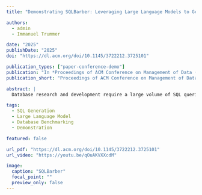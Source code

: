 ```yaml
---
title: "Demonstrating SQLBarber: Leveraging Large Language Models to Generate Customized and Realistic SQL Workloads"

authors:
  - admin
  - Immanuel Trummer

date: "2025"
publishDate: "2025"
doi: "https://dl.acm.org/doi/10.1145/3722212.3725101"

publication_types: ["paper-conference-demo"]
publication: "In *Proceedings of ACM Conference on Management of Data (SIGMOD)*"
publication_short: "Proceedings of ACM Conference on Management of Data (SIGMOD)"

abstract: |
  Database research and development require a large volume of SQL queries for benchmarking. However, it is difficult to obtain real SQL queries due to privacy issues, and existing SQL generation methods are limited in customization and satisfying realistic constraints. To address this problem, we propose SQLBarber, a novel system leveraging Large Language Models (LLMs) to generate customized and realistic SQL workloads. SQLBarber (a) eliminates the need for users to manually craft SQL templates in advance, while providing the flexibility to accept high-level natural-language specifications to constrain the SQL templates, (b) scales efficiently to produce a large number of queries satisfying any user-defined cost distribution (e.g., cardinality, execution-plan cost, or execution time), and (c) analyzes execution statistics obtained from Amazon Redshift and Snowflake to derive both the specifications for SQL templates and the cost distribution of SQL queries, ensuring that these constraints reflect real-world workloads. This demonstration allows the audience to experience SQLBarber in action: (1) provide their customized specifications on SQL templates, (2) gain insights on the effect of SQL template and predicate values on SQL costs, and (3) explore real-world specifications of templates as well as cost distributions of queries, and constrain their SQL queries to a desired specification and distribution, with the flexibility to try out different LLM and SQL cost types.

tags:
  - SQL Generation
  - Large Language Model
  - Database Benchmarking
  - Demonstration

featured: false

url_pdf: "https://dl.acm.org/doi/10.1145/3722212.3725101"
url_video: "https://youtu.be/qOuAKVXXcdM"

image:
  caption: "SQLBarber"
  focal_point: ""
  preview_only: false
---
```

